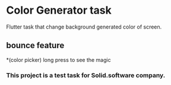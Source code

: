 # Color Generator task

Flutter task that change background generated color of screen.

## bounce feature 
*(color picker) long press to see the magic

### This project is a test task for Solid.software company.

